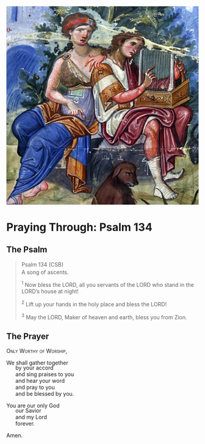 <img class="intro-right" src="art-paris-psalter.jpg">

<style>
  li {list-style-type: none;}
  p + ul {
    margin-top: -18px;
}
</style>

# Praying Through: Psalm 134

## The Psalm

>Psalm 134 (CSB)  
><sup></sup> A song of ascents. 
>
><sup>1</sup> Now bless the LORD, all you servants of the LORD who stand in the LORD’s house at night! 
>
><sup>2</sup> Lift up your hands in the holy place and bless the LORD! 
>
><sup>3</sup> May the LORD, Maker of heaven and earth, bless you from Zion.

## The Prayer

<div style="font-variant: small-caps;">
Only Worthy of Worship,
</div>

We shall gather together
* by your accord
* and sing praises to you
* and hear your word
* and pray to you
* and be blessed by you.

You are our only God
* our Savior
* and my Lord
* forever.

Amen.
